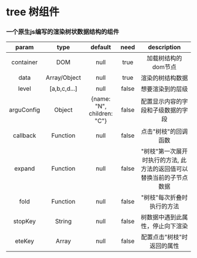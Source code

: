 # tree 树组件
### 一个原生js编写的渲染树状数据结构的组件
| param        | type          |  default                   |   need   | description                                                  |
|  :----: |  :----: |  :----: |  :----: |  :----: | 
| container    | DOM           |   null                     |   true   | 加载树结构的dom节点                                            |
| data         | Array/Object  |   null                     |   true   | 渲染的树结构数据                                               |
| level        | [a,b,c,d...]  |   null                     |   false  | 想要渲染到的层级                                               |
| arguConfig   | Object        | {name: "N", children: "C"} |   false  | 配置显示内容的字段和子级数据的字段                               | 
| callback     | Function      |   null                     |   false  | 点击"树枝"的回调函数                                           |
| expand       | Function      |   null                     |   false  | "树枝"第一次展开时执行的方法, 此方法的返回值可以替换当前的子节点数据 |
| fold         | Function      |   null                     |   false  | "树枝"每次折叠时执行的方法                                      |
| stopKey      | String        |   null                     |   false  | 树数据中遇到此属性，停止向下渲染                                 |
| eteKey       | Array         |   null                     |   false  | 配置点击"树枝"时返回的属性                                      |